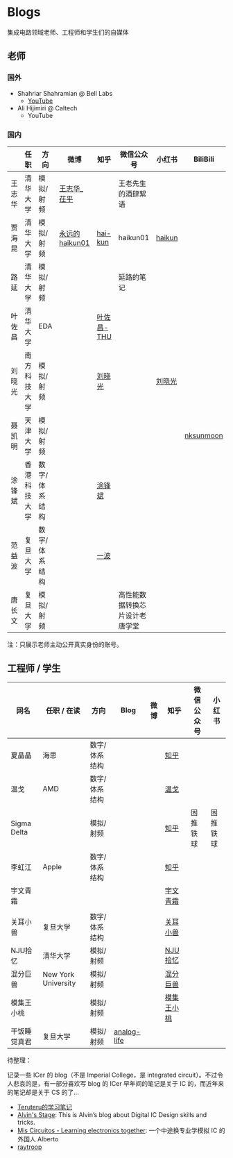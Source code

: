 # Blogs

集成电路领域老师、工程师和学生们的自媒体

## 老师

### 国外

- Shahriar Shahramian @ Bell Labs
  - [YouTube](https://www.youtube.com/@TheSignalPath)
- Ali Hijimiri @ Caltech
  - YouTube


### 国内


|        | 任职         | 方向          | 微博                                             | 知乎                                                       | 微信公众号                     | 小红书                                                       | BiliBili                                         | eetop                                                 |
| ------ | ------------ | ------------- | ------------------------------------------------ | ---------------------------------------------------------- | ------------------------------ | ------------------------------------------------------------ | ------------------------------------------------ | ----------------------------------------------------- |
| 王志华 | 清华大学     | 模拟/射频     | [王志华_茌平](https://weibo.com/u/2629974681)    |                                                            | 王老先生的酒肆絮语             |                                                              |                                                  |                                                       |
| 贾海昆 | 清华大学     | 模拟/射频     | [永远的haikun01](https://weibo.com/u/1707010014) | [hai-kun](https://www.zhihu.com/people/hai_kun)            | haikun01                       | [haikun](https://www.xiaohongshu.com/user/profile/60520e890000000001004bef) |                                                  |                                                       |
| 路延   | 清华大学     | 模拟/射频     |                                                  |                                                            | 延路的笔记                     |                                                              |                                                  |                                                       |
| 叶佐昌 | 清华大学     | EDA           |                                                  | [叶佐昌-THU](https://www.zhihu.com/people/xie-zuo-chang)   |                                |                                                              |                                                  |                                                       |
| 刘晓光 | 南方科技大学 | 模拟/射频     |                                                  | [刘晓光](https://www.zhihu.com/people/liuxiaoguangsustech) |                                | [刘晓光](https://www.xiaohongshu.com/user/profile/5f8c670a0000000001005d18) |                                                  |                                                       |
| 聂凯明 | 天津大学     | 模拟/射频     |                                                  |                                                            |                                |                                                              | [nksunmoon](https://space.bilibili.com/23086025) |                                                       |
| 涂锋斌 | 香港科技大学 | 数字/体系结构 |                                                  | [涂锋斌](https://www.zhihu.com/people/fengbintu)           |                                |                                                              |                                                  |                                                       |
| 范益波 | 复旦大学     | 数字/体系结构 |                                                  | [一波](https://www.zhihu.com/people/ybfan)                 |                                |                                                              |                                                  |                                                       |
| 唐长文 | 复旦大学     | 模拟/射频     |                                                  |                                                            | 高性能数据转换芯片设计老唐学堂 |                                                              |                                                  | [zwtang](https://blog.eetop.cn/space-uid-259079.html) |

注：只展示老师主动公开真实身份的账号。

## 工程师 / 学生


| 网名         | 任职 / 在读         | 方向          | Blog                                          | 微博 | 知乎                                                        | 微信公众号 | 小红书   |
| ------------ | ------------------- | ------------- | --------------------------------------------- | ---- | ----------------------------------------------------------- | ---------- | -------- |
| 夏晶晶       | 海思                | 数字/体系结构 |                                               |      | [知乎](https://www.zhihu.com/people/xia-jing-jing-57)       |            |          |
| 温戈         | AMD                 | 数字/体系结构 |                                               |      | [温戈](https://www.zhihu.com/people/Wingo.Wang)             |            |          |
| Sigma Delta  |                     | 模拟/射频     |                                               |      | [知乎](https://www.zhihu.com/people/sigma-delta)            | 固推铁球   | 固推铁球 |
| 李虹江       | Apple               | 数字/体系结构 |                                               |      | [知乎](https://www.zhihu.com/people/li-hong-jiang-54)       |            |          |
| 宇文青霜     |                     |               |                                               |      | [宇文青霜](https://www.zhihu.com/people/yu-wen-qing-shuang) |            |          |
|              |                     |               |                                               |      |                                                             |            |          |
| 关耳小兽     | 复旦大学            | 数字/体系结构 |                                               |      | [关耳小兽](https://www.zhihu.com/people/zheng-jia-pei-84)   |            |          |
| NJU拾忆      | 清华大学            | 模拟/射频     |                                               |      | [NJU拾忆](https://www.zhihu.com/people/shi-yi-24-19)        |            |          |
| 混分巨兽     | New York University | 模拟/射频     |                                               |      | [混分巨兽](https://www.zhihu.com/people/hun-fen-ju-shou-77) |            |          |
| 模集王小桃   |                     | 模拟/射频     |                                               |      | [模集王小桃](https://www.zhihu.com/people/a-ba-a-ba-43-73)  |            |          |
| 干饭睡觉真君 | 复旦大学            | 模拟/射频     | [analog-life](https://github.com/analog-life) |      |                                                             |            |          |


待整理：

记录一些 ICer 的 blog（不是 Imperial College，是 integrated circuit）。不过令人悲哀的是，有一部分喜欢写 blog 的 ICer 早年间的笔记是关于 IC 的，而近年来的笔记却是关于 CS 的了...

- [Teruteru的学习笔记](https://teruteru.space/) <!-- 47.100.52.206 teru.space --> 
- [Alvin's Stage](https://alvinrolling.github.io/): This is Alvin’s blog about Digital IC Design skills and tricks.
- [Mis Circuitos - Learning electronics together](https://miscircuitos.com/): 一个中途换专业学模拟 IC 的外国人 Alberto
- [raytroop](https://raytroop.github.io/)



